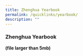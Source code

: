 ```yaml
---
title: Zhenghua Yearbook
permalink: /quicklinks/yearbook/
description: ""
---
```


### Zhenghua Yearbook
**(file larger than 5mb)**